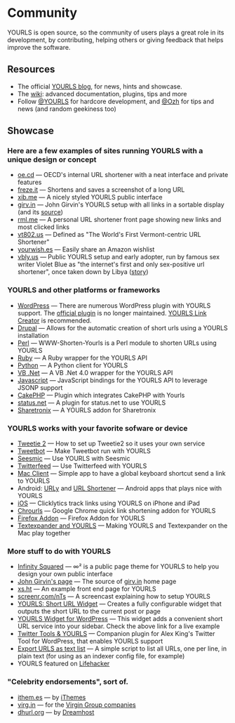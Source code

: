 Community
=========

YOURLS is open source, so the community of users plays a great role in its development, by contributing, helping others or giving feedback that helps improve the software.

## Resources

*   The official [YOURLS blog](http://blog.yourls.org), for news, hints and showcase.
*   The [wiki](http://yourls.org/wiki): advanced documentation, plugins, tips and more
*   Follow [@YOURLS](https://twitter.com/YOURLS) for hardcore development, and [@Ozh](https://twitter.com/ozh) for tips and news (and random geekiness too)

## Showcase

### Here are a few examples of sites running YOURLS with a unique design or concept

*   [oe.cd](http://oe.cd/) &mdash; 
	OECD's internal URL shortener with a neat interface and private features
*   [freze.it](http://freze.it/) &mdash; 
	Shortens and saves a screenshot of a long URL
*   [xib.me](http://xib.me/) &mdash; 
	A nicely styled YOURLS public interface
*   [girv.in](http://girv.in/) &mdash; 
	John Girvin's YOURLS setup with all links in a sortable display (and its [source](https://github.com/johngirvin/yourls-index-page))
*   [rml.me](http://rml.me/) &mdash; 
	A personal URL shortener front page showing new links and most clicked links
*   [vt802.us](http://vt802.us/) &mdash; 
	Defined as "The World's First Vermont-centric URL Shortener"
*   [yourwish.es](http://yourwish.es/) &mdash; 
	Easily share an Amazon wishlist
*   [vbly.us](http://vbly.us) &mdash; 
	Public YOURLS setup and early adopter, run by famous sex writer Violet Blue as "the internet's first and only sex-positive url shortener", once taken down by Libya ([story](http://www.readwriteweb.com/archives/libya_shuts_down_vbly_bitly_owly_next.php))

### YOURLS and other platforms or frameworks

*   [WordPress](http://wordpress.org/extend/plugins/search.php?q=yourls) &mdash; 
	There are numerous WordPress plugin with YOURLS support. The [official plugin](http://wordpress.org/extend/plugins/yourls-wordpress-to-twitter/) is no longer maintained. [YOURLS Link Creator](http://wordpress.org/extend/plugins/yourls-link-creator/) is recommended.
*   [Drupal](http://drupal.org/project/yourls) &mdash; 
	Allows for the automatic creation of short urls using a YOURLS installation
*   [Perl](http://github.com/pjain/WWW-Shorten-Yourls) &mdash; 
	WWW-Shorten-Yourls is a Perl module to shorten URLs using YOURLS
*   [Ruby](https://github.com/threestage/yourls) &mdash; 
	A Ruby wrapper for the YOURLS API
*   [Python](http://tflink.github.com/python-yourls/) &mdash; 
	A Python client for YOURLS
*   [VB .Net](http://www.nugardt.com/open-source/yourls-api/) &mdash; 
	A VB .Net 4.0 wrapper for the YOURLS API</li>
*   [Javascript](http://neocotic.com/yourls-api/) &mdash; 
	JavaScript bindings for the YOURLS API to leverage JSONP support
*   [CakePHP](https://github.com/driflash/CakePHP-YOURLS-Plugin) &mdash; 
	Plugin which integrates CakePHP with Yourls
*   [status.net](https://github.com/rthees/yourls-status-net) &mdash; 
	A plugin for status.net to use YOURLS
*   [Sharetronix](http://developer.sharetronix.com/mpview/12/tag:yourls) &mdash; 
	A YOURLS addon for Sharetronix

### YOURLS works with your favorite sofware or device

*   [Tweetie 2](http://www.eugenegordin.com/etc/how-to-use-your-custom-yourls-shortener-with-tweetie-2.html) &mdash; 
	How to set up Tweetie2 so it uses your own service
*   [Tweetbot](http://2fatdads.com/2012/02/how-to-make-yourls-org-work-in-tweetbot/) &mdash; 
	Make Tweetbot run with YOURLS
*   [Seesmic](http://christophe.rousee.fr/plugin-yourls-pour-seesmic-desktop-2) &mdash; 
	Use YOURLS with Seesmic
*   [Twitterfeed](http://blog.yourls.org/2011/09/how-to-use-twitterfeed-with-your-custom-yourls-url-shortener/) &mdash; 
	Use Twitterfeed with YOURLS
*   [Mac Client](http://timi.im/app/) &mdash; 
	Simple app to have a global keyboard shortcut send a link to YOURLS
*   Android: [URLy](https://play.google.com/store/apps/details?id=com.mndroid.apps.urly) and [URL Shortener](https://play.google.com/store/apps/details?id=de.keineantwort.android.urlshortener) &mdash; 
	Android apps that plays nice with YOURLS
*   [iOS](http://itunes.apple.com/us/app/clicklytics-track-clicks-on/id444008024?mt=8) &mdash; 
	Clicklytics track links using YOURLS on iPhone and iPad
*   [Chrourls](https://github.com/ukoms/Chrourls) &mdash; 
	Google Chrome quick link shortening addon for YOURLS
*   [Firefox Addon](https://addons.mozilla.org/en-us/firefox/addon/yourls-shortener/) &mdash; 
	Firefox Addon for YOURLS
*   [Textexpander and YOURLS](http://www.chrismarquardt.com/blog.php?id=7952283233607249761) &mdash; 
	Making YOURLS and Textexpander on the Mac play together

### More stuff to do with YOURLS

*   [Infinity Squared](https://github.com/tomslominski/infinity-squared) &mdash; 
	&#8734;&sup2; is a public page theme for YOURLS to help you design your own public interface
*   [John Girvin's page](https://github.com/johngirvin/yourls-index-page) &mdash; 
	The source of [girv.in](http://girv.in/) home page
*   [xs.ht](https://github.com/ctrloptcmd/xs.ht) &mdash; 
	An example front end page for YOURLS
*   [screenr.com/nTs](http://screenr.com/nTs) &mdash; 
	A screencast explaining how to setup YOURLS
*   [YOURLS: Short URL Widget](http://v007.me/836) &mdash; 
	Creates a fully configurable widget that outputs the short URL to the current post or page
*   [YOURLS Widget for WordPress](http://foolrulez.org/blog/2009/09/yourls-widget-released) &mdash; 
	This widget adds a convenient short URL service into your sidebar. Check the above link for a live example
*   [Twitter Tools & YOURLS](http://www.stewartallen.org/2010/08/yourls-twitter-tools-wordpress-plugin/) &mdash; 
	Companion plugin for Alex King's Twitter Tool for WordPress, that enables YOURLS support
*   [Export URLS as text list](http://code.google.com/p/yourls/issues/detail?id=137) &mdash; 
	A simple script to list all URLs, one per line, in plain text (for using as an indexer config file, for example)
*   YOURLS featured on [Lifehacker](http://lifehacker.com/5335216/make-your-own-url-shortening-service)

### "Celebrity endorsements", sort of.

*   [ithem.es](http://ithem.es/) &mdash;  by [iThemes](http://www.ithemes.com/)
*   [virg.in](http://virg.in/) &mdash;  for the [Virgin Group companies](http://www.virgin.com/)
*   [dhurl.org](http://dhurl.org/) &mdash;  by [Dreamhost](http://yourls.org/dreamhost)